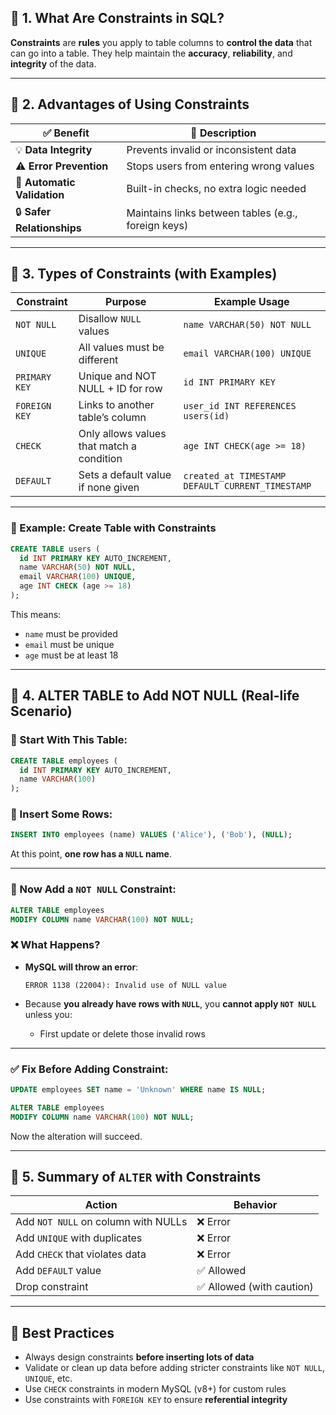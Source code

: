 ## 🔷 1. What Are Constraints in SQL?

**Constraints** are **rules** you apply to table columns to **control the data** that can go into a table.
They help maintain the **accuracy**, **reliability**, and **integrity** of the data.

---

## 🔷 2. Advantages of Using Constraints

| ✅ Benefit                   | 📌 Description                                      |
| --------------------------- | --------------------------------------------------- |
| 💡 **Data Integrity**       | Prevents invalid or inconsistent data               |
| ⚠️ **Error Prevention**     | Stops users from entering wrong values              |
| 🎯 **Automatic Validation** | Built-in checks, no extra logic needed              |
| 🔒 **Safer Relationships**  | Maintains links between tables (e.g., foreign keys) |

---

## 🔷 3. Types of Constraints (with Examples)

| Constraint    | Purpose                                   | Example Usage                                    |
| ------------- | ----------------------------------------- | ------------------------------------------------ |
| `NOT NULL`    | Disallow `NULL` values                    | `name VARCHAR(50) NOT NULL`                      |
| `UNIQUE`      | All values must be different              | `email VARCHAR(100) UNIQUE`                      |
| `PRIMARY KEY` | Unique and NOT NULL + ID for row          | `id INT PRIMARY KEY`                             |
| `FOREIGN KEY` | Links to another table’s column           | `user_id INT REFERENCES users(id)`               |
| `CHECK`       | Only allows values that match a condition | `age INT CHECK(age >= 18)`                       |
| `DEFAULT`     | Sets a default value if none given        | `created_at TIMESTAMP DEFAULT CURRENT_TIMESTAMP` |

---

### 🧪 Example: Create Table with Constraints

```sql
CREATE TABLE users (
  id INT PRIMARY KEY AUTO_INCREMENT,
  name VARCHAR(50) NOT NULL,
  email VARCHAR(100) UNIQUE,
  age INT CHECK (age >= 18)
);
```

This means:

* `name` must be provided
* `email` must be unique
* `age` must be at least 18

---

## 🔷 4. ALTER TABLE to Add NOT NULL (Real-life Scenario)

### 🧪 Start With This Table:

```sql
CREATE TABLE employees (
  id INT PRIMARY KEY AUTO_INCREMENT,
  name VARCHAR(100)
);
```

### 🧪 Insert Some Rows:

```sql
INSERT INTO employees (name) VALUES ('Alice'), ('Bob'), (NULL);
```

At this point, **one row has a `NULL` name**.

---

### 🔁 Now Add a `NOT NULL` Constraint:

```sql
ALTER TABLE employees
MODIFY COLUMN name VARCHAR(100) NOT NULL;
```

### ❌ What Happens?

* **MySQL will throw an error**:

  ```
  ERROR 1138 (22004): Invalid use of NULL value
  ```

* Because **you already have rows with `NULL`**, you **cannot apply `NOT NULL`** unless you:

  * First update or delete those invalid rows

---

### ✅ Fix Before Adding Constraint:

```sql
UPDATE employees SET name = 'Unknown' WHERE name IS NULL;

ALTER TABLE employees
MODIFY COLUMN name VARCHAR(100) NOT NULL;
```

Now the alteration will succeed.

---

## 🔷 5. Summary of `ALTER` with Constraints

| Action                              | Behavior                 |
| ----------------------------------- | ------------------------ |
| Add `NOT NULL` on column with NULLs | ❌ Error                  |
| Add `UNIQUE` with duplicates        | ❌ Error                  |
| Add `CHECK` that violates data      | ❌ Error                  |
| Add `DEFAULT` value                 | ✅ Allowed                |
| Drop constraint                     | ✅ Allowed (with caution) |

---

## 🧠 Best Practices

* Always design constraints **before inserting lots of data**
* Validate or clean up data before adding stricter constraints like `NOT NULL`, `UNIQUE`, etc.
* Use `CHECK` constraints in modern MySQL (v8+) for custom rules
* Use constraints with `FOREIGN KEY` to ensure **referential integrity**
